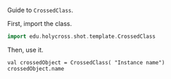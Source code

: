 
Guide to `CrossedClass`.


First, import the class.

```scala mdoc
import edu.holycross.shot.template.CrossedClass
```

Then, use it.

```
val crossedObject = CrossedClass( "Instance name")
crossedObject.name
```
